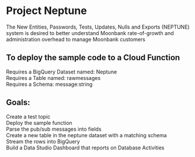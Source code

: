 # Project Neptune
The New Entities, Passwords, Tests, Updates, Nulls and Exports (NEPTUNE) system is desired to better understand Moonbank rate-of-growth and administration overhead to manage Moonbank customers

## To deploy the sample code to a Cloud Function  
Requires a BigQuery Dataset named: Neptune  
Requires a Table named: rawmessages  
Requires a Schema:  message:string  

## Goals:  
Create a test topic  
Deploy the sample function  
Parse the pub/sub messages into fields  
Create a new table in the neptune dataset with a matching schema  
Stream the rows into BigQuery  
Build a Data Studio Dashboard that reports on Database Activities  


